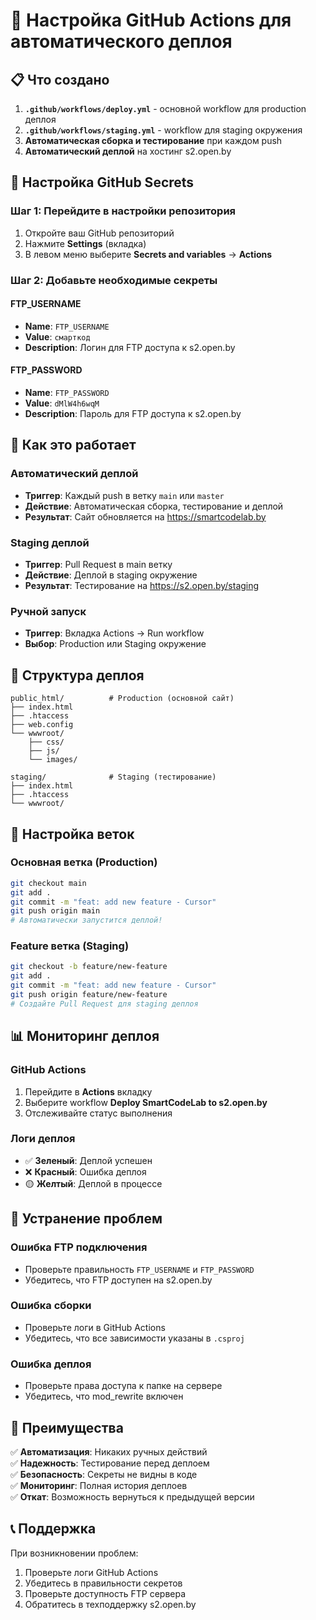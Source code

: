 # 🚀 Настройка GitHub Actions для автоматического деплоя

## 📋 Что создано

1. **`.github/workflows/deploy.yml`** - основной workflow для production деплоя
2. **`.github/workflows/staging.yml`** - workflow для staging окружения
3. **Автоматическая сборка и тестирование** при каждом push
4. **Автоматический деплой** на хостинг s2.open.by

## 🔐 Настройка GitHub Secrets

### Шаг 1: Перейдите в настройки репозитория
1. Откройте ваш GitHub репозиторий
2. Нажмите **Settings** (вкладка)
3. В левом меню выберите **Secrets and variables** → **Actions**

### Шаг 2: Добавьте необходимые секреты

#### FTP_USERNAME
- **Name**: `FTP_USERNAME`
- **Value**: `смарткод`
- **Description**: Логин для FTP доступа к s2.open.by

#### FTP_PASSWORD
- **Name**: `FTP_PASSWORD`
- **Value**: `dMlW4h6wqM`
- **Description**: Пароль для FTP доступа к s2.open.by

## 🎯 Как это работает

### Автоматический деплой
- **Триггер**: Каждый push в ветку `main` или `master`
- **Действие**: Автоматическая сборка, тестирование и деплой
- **Результат**: Сайт обновляется на https://smartcodelab.by

### Staging деплой
- **Триггер**: Pull Request в main ветку
- **Действие**: Деплой в staging окружение
- **Результат**: Тестирование на https://s2.open.by/staging

### Ручной запуск
- **Триггер**: Вкладка Actions → Run workflow
- **Выбор**: Production или Staging окружение

## 📁 Структура деплоя

```
public_html/          # Production (основной сайт)
├── index.html
├── .htaccess
├── web.config
└── wwwroot/
    ├── css/
    ├── js/
    └── images/

staging/              # Staging (тестирование)
├── index.html
├── .htaccess
└── wwwroot/
```

## 🔧 Настройка веток

### Основная ветка (Production)
```bash
git checkout main
git add .
git commit -m "feat: add new feature - Cursor"
git push origin main
# Автоматически запустится деплой!
```

### Feature ветка (Staging)
```bash
git checkout -b feature/new-feature
git add .
git commit -m "feat: add new feature - Cursor"
git push origin feature/new-feature
# Создайте Pull Request для staging деплоя
```

## 📊 Мониторинг деплоя

### GitHub Actions
1. Перейдите в **Actions** вкладку
2. Выберите workflow **Deploy SmartCodeLab to s2.open.by**
3. Отслеживайте статус выполнения

### Логи деплоя
- ✅ **Зеленый**: Деплой успешен
- ❌ **Красный**: Ошибка деплоя
- 🟡 **Желтый**: Деплой в процессе

## 🚨 Устранение проблем

### Ошибка FTP подключения
- Проверьте правильность `FTP_USERNAME` и `FTP_PASSWORD`
- Убедитесь, что FTP доступен на s2.open.by

### Ошибка сборки
- Проверьте логи в GitHub Actions
- Убедитесь, что все зависимости указаны в `.csproj`

### Ошибка деплоя
- Проверьте права доступа к папке на сервере
- Убедитесь, что mod_rewrite включен

## 🎉 Преимущества

✅ **Автоматизация**: Никаких ручных действий  
✅ **Надежность**: Тестирование перед деплоем  
✅ **Безопасность**: Секреты не видны в коде  
✅ **Мониторинг**: Полная история деплоев  
✅ **Откат**: Возможность вернуться к предыдущей версии  

## 📞 Поддержка

При возникновении проблем:
1. Проверьте логи GitHub Actions
2. Убедитесь в правильности секретов
3. Проверьте доступность FTP сервера
4. Обратитесь в техподдержку s2.open.by
